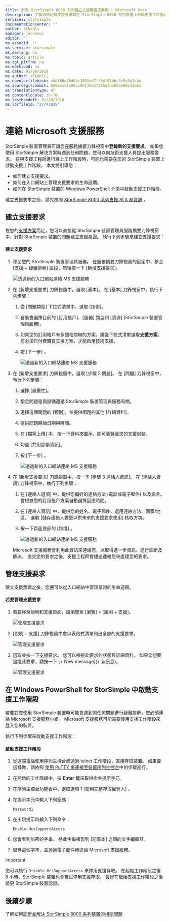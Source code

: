 ```yaml
---
title: 針對 StorSimple 8000 系列建立支援票證或案例 | Microsoft Docs
description: 了解如何記錄支援要求和在 StorSimple 8000 系列裝置上啟動支援工作階段。
services: storsimple
documentationcenter: ''
author: alkohli
manager: jeconnoc
editor: ''
ms.assetid: ''
ms.service: storsimple
ms.devlang: na
ms.topic: article
ms.tgt_pltfrm: na
ms.workload: na
ms.date: 01/09/2018
ms.author: alkohli;
ms.openlocfilehash: e0df86e40d0dc1092ad7ff04f01bbc3e5e3d1c4e
ms.sourcegitcommit: 9292e15fc80cc9df3e62731bafdcb0bb98c256e1
ms.translationtype: HT
ms.contentlocale: zh-TW
ms.lasthandoff: 01/10/2018
ms.locfileid: "27743038"
---
```

# <a name="contact-microsoft-support"></a>連絡 Microsoft 支援服務

StorSimple 裝置管理員可讓您在服務摘要刀鋒視窗中**登錄新的支援要求**。 如果您使用 StorSimple 解決方案時遇到任何問題，您可以向技術支援人員提出服務要求。 在與支援工程師進行線上工作階段時，可能也需要在您的 StorSimple 裝置上啟動支援工作階段。 本文將引導您：

* 如何建立支援要求。
* 如何在入口網站上管理支援要求的生命週期。
* 如何在 StorSimple 裝置的 Windows PowerShell 介面中啟動支援工作階段。

建立支援要求之前，請先檢閱 [StorSimple 8000 系列支援 SLA 和資訊](https://msdn.microsoft.com/library/mt433077.aspx) 。

## <a name="create-a-support-request"></a>建立支援要求

視您的[支援方案](https://azure.microsoft.com/support/plans/)而定，您可以直接從 StorSimple 裝置管理員服務摘要刀鋒視窗中，針對 StorSimple 裝置的問題建立支援票證。 執行下列步驟來建立支援要求：

#### <a name="to-create-a-support-request"></a>建立支援要求

1. 移至您的 StorSimple 裝置管理員服務。 在服務摘要刀鋒視窗的設定中，移至 [支援 + 疑難排解] 區段，然後按一下 [新增支援要求]。
     
    ![透過新的入口網站連絡 MS 支援服務](./media/storsimple-8000-contact-microsoft-support/contactsupport1.png)
   
2. 在 [新增支援要求] 刀鋒視窗中，選取 [基本]。 在 [基本] 刀鋒視窗中，執行下列步驟：
   1. 從 [問題類型] 下拉式清單中，選取 [技術]。
   2. 自動會選擇目前的 [訂用帳戶]、[服務] 類型和 [資源] \(StorSimple 裝置管理員服務)。 
   3. 如果您的訂用帳戶有多個相關聯的方案，請從下拉式清單選取**支援方案**。 您必須已付費購買支援方案，才能啟用技術支援。
   4. 按 [下一步] 。

       ![透過新的入口網站連絡 MS 支援服務](./media/storsimple-8000-contact-microsoft-support/contactsupport2.png)

3. 在 [新增支援要求] 刀鋒視窗中，選取 [步驟 2 問題]。 在 [問題] 刀鋒視窗中，執行下列步驟：
    
    1. 選擇 [嚴重性]。
    2. 指定問題是與設備還是 StorSimple 裝置管理員服務有關。
    3. 選擇這個問題的 [類別]，並提供問題的其他 [詳細資料]。
    4. 提供問題開始日期與時間。
    5. 在 [檔案上傳] 中，按一下資料夾圖示，即可瀏覽至您的支援封裝。
    6. 勾選 [共用診斷資訊]。
    7. 按 [下一步] 。

       ![透過新的入口網站連絡 MS 支援服務](./media/storsimple-8000-contact-microsoft-support/contactsupport3.png) 

4. 在 [新增支援要求] 刀鋒視窗中，按一下 [步驟 3 連絡人資訊]。 在 [連絡人資訊] 刀鋒視窗中，執行下列步驟：

    1. 在 [連絡人選項] 中，提供您偏好的連絡方法 (電話或電子郵件) 以及語言。 會根據您的訂用帳戶方案自動選擇回應時間。
    2. 在 [連絡人資訊] 中，提供您的姓名、電子郵件、選用連絡方法、國家/地區。 選取 [儲存連絡人變更以供未來的支援要求使用]  核取方塊。
    3. 按一下頁面底部的 [新增] 。
   
        ![透過新的入口網站連絡 MS 支援服務](./media/storsimple-8000-contact-microsoft-support/contactsupport5.png)   

    Microsoft 支援服務會利用此資訊來連絡您，以取得進一步資訊、進行診斷及解決。
提交您的要求之後，支援工程師會儘速連絡您來處理您的要求。

## <a name="manage-a-support-request"></a>管理支援要求

建立支援票證之後，您便可以從入口網站中管理票證的生命週期。

#### <a name="to-manage-your-support-requests"></a>若要管理支援要求

1. 若要移至說明和支援頁面，請瀏覽至 [瀏覽] > [說明 + 支援]。

    ![管理支援要求](./media/storsimple-8000-contact-microsoft-support/managesupport1.png)

2. [說明 + 支援] 刀鋒視窗中會以表格式清單列出全部的支援要求。

    ![管理支援要求](./media/storsimple-8000-contact-microsoft-support/managesupport2.png)

3. 選取並按一下支援要求。 您可以檢視此要求的狀態與詳細資料。 如果您想要追蹤此要求，請按一下 [+ New message]\(+ 新訊息\)。

    ![管理支援要求](./media/storsimple-8000-contact-microsoft-support/managesupport3.png)

## <a name="start-a-support-session-in-windows-powershell-for-storsimple"></a>在 Windows PowerShell for StorSimple 中啟動支援工作階段

若要對您使用 StorSimple 裝置時可能會遇到的任何問題進行疑難排解，您必須連絡 Microsoft 支援服務小組。 Microsoft 支援服務可能需要使用支援工作階段來登入您的裝置。

執行下列步驟來啟動支援工作階段：

#### <a name="to-start-a-support-session"></a>啟動支援工作階段

1. 從遠端電腦使用序列主控台或透過 telnet 工作階段，直接存取裝置。 如果要這樣做，請依照 [使用 PuTTY 來連接至裝置序列主控台](storsimple-8000-deployment-walkthrough-u2.md#use-putty-to-connect-to-the-device-serial-console)中的步驟進行。
2. 在開啟的工作階段中，按 **Enter** 鍵來取得命令提示字元。
3. 在序列主控台功能表中，選取選項 1 [使用完整存取權登入] 。
4. 在提示字元中輸入下列密碼：
   
    `Password1`
5. 在出現提示時輸入下列命令：
   
    `Enable-HcsSupportAccess`
6. 您會看到加密的字串。 將此字串複製到 [記事本] 之類的文字編輯器。
7. 儲存這個字串，並透過電子郵件傳送給 Microsoft 支援服務。

> [!IMPORTANT]
> 您可以執行 `Disable-HcsSupportAccess` 來停用支援存取。 在起始工作階段之後 8 小時，StorSimple 裝置也會嘗試停用支援存取。 最好在起始支援工作階段之後變更 StorSimple 裝置認證。


## <a name="next-steps"></a>後續步驟

了解如何[診斷並解決 StorSimple 8000 系列裝置的相關問題](storsimple-8000-troubleshoot-deployment.md)
